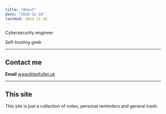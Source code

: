 ```yaml
---
title: "About"
date: "2020-12-18"
lastmod: 2023-11-28
---
```

Cybersecurity engineer

Self-hosting geek

---

## Contact me

**Email** [www@leefuller.uk](mailto:www@leefuller.uk)

---

## This site

This site is just a collection of notes, personal reminders and general trash.